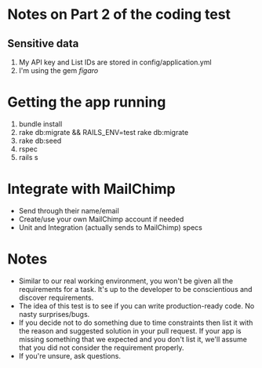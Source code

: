 # Notes on Part 2 of the coding test

## Sensitive data

1. My API key and List IDs are stored in config/application.yml
2. I'm using the gem *figaro*

# Getting the app running

1. bundle install
2. rake db:migrate && RAILS_ENV=test rake db:migrate
3. rake db:seed
4. rspec
5. rails s

# Integrate with MailChimp
* Send through their name/email
* Create/use your own MailChimp account if needed
* Unit and Integration (actually sends to MailChimp) specs

# Notes
* Similar to our real working environment, you won't be given all the requirements for a task.  It's up to the developer to be conscientious and discover requirements.
* The idea of this test is to see if you can write production-ready code.  No nasty surprises/bugs.
* If you decide not to do something due to time constraints then list it with the reason and suggested solution in your pull request.  If your app is missing something that we expected and you don't list it, we'll assume that you did not consider the requirement properly.
* If you're unsure, ask questions.
